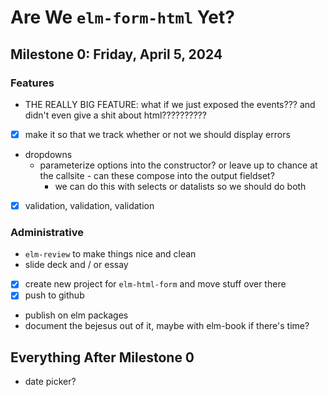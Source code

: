 # Are We `elm-form-html` Yet?

## Milestone 0: Friday, April 5, 2024

### Features
- THE REALLY BIG FEATURE: what if we just exposed the events??? and didn't even give a shit about html??????????
- [x] make it so that we track whether or not we should display errors
- dropdowns
  - parameterize options into the constructor? or leave up to chance at the callsite - can these compose into the output fieldset?
    - we can do this with selects or datalists so we should do both
- [x] validation, validation, validation

### Administrative

- `elm-review` to make things nice and clean
- slide deck and / or essay
- [x] create new project for `elm-html-form` and move stuff over there
- [x] push to github
- publish on elm packages
- document the bejesus out of it, maybe with elm-book if there's time?

## Everything After Milestone 0
- date picker?